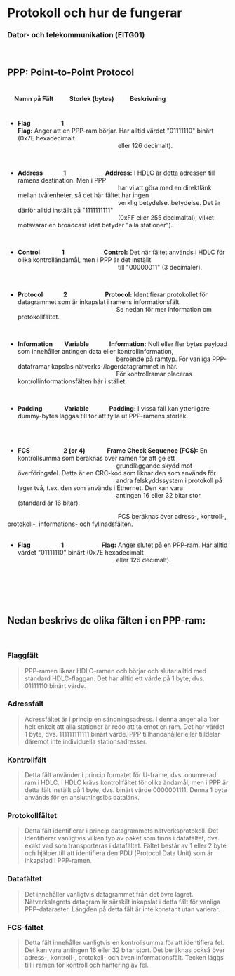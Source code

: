 # **Protokoll och hur de fungerar**
### Dator- och telekommunikation (EITG01)

<br>

## PPP: Point-to-Point Protocol
#
&nbsp;&nbsp;&nbsp; **Namn på Fält &nbsp; &nbsp; &nbsp; &nbsp; &nbsp; Storlek (bytes)  &nbsp; &nbsp; &nbsp; &nbsp; &nbsp; Beskrivning**
#
- **Flag  &nbsp; &nbsp; &nbsp; &nbsp; &nbsp; &nbsp; &nbsp; &nbsp; &nbsp; &nbsp; 1 &nbsp; &nbsp; &nbsp; &nbsp; &nbsp; &nbsp; &nbsp; &nbsp; &nbsp; &nbsp; &nbsp; &nbsp; &nbsp;	
Flag:** Anger att en PPP-ram börjar. Har alltid värdet "01111110" binärt (0x7E hexadecimalt   
 &nbsp; &nbsp;  &nbsp; &nbsp;  &nbsp; &nbsp;  &nbsp; &nbsp;  &nbsp; &nbsp;  &nbsp; &nbsp;  &nbsp; &nbsp;  &nbsp; &nbsp;  &nbsp; &nbsp;  &nbsp; &nbsp;  &nbsp; &nbsp;  &nbsp; &nbsp;  &nbsp; &nbsp;  &nbsp; &nbsp; &nbsp; eller 126 decimalt).

<br>

- **Address &nbsp; &nbsp; &nbsp; &nbsp; &nbsp; &nbsp;&nbsp;  1	&nbsp; &nbsp; &nbsp; &nbsp; &nbsp; &nbsp; &nbsp; &nbsp; &nbsp; &nbsp; &nbsp; &nbsp; &nbsp; Address:** I HDLC är detta adressen till ramens destination. Men i PPP  
&nbsp; &nbsp;  &nbsp; &nbsp; &nbsp; &nbsp; &nbsp; &nbsp;  &nbsp; &nbsp;  &nbsp; &nbsp;  &nbsp; &nbsp;  &nbsp; &nbsp;  &nbsp; &nbsp;  &nbsp; &nbsp;  &nbsp; &nbsp;  &nbsp; &nbsp;  &nbsp; &nbsp;  &nbsp; &nbsp; &nbsp;  har vi att göra med en direktlänk mellan två enheter, så det här fältet har ingen  
&nbsp; &nbsp;  &nbsp; &nbsp; &nbsp; &nbsp; &nbsp; &nbsp;  &nbsp; &nbsp;  &nbsp; &nbsp;  &nbsp; &nbsp;  &nbsp; &nbsp;  &nbsp; &nbsp;  &nbsp; &nbsp;  &nbsp; &nbsp;  &nbsp; &nbsp;  &nbsp; &nbsp;  &nbsp; &nbsp; &nbsp; verklig betydelse. betydelse. Det är därför alltid inställt på "1111111111"   
&nbsp; &nbsp; &nbsp; &nbsp; &nbsp; &nbsp; &nbsp; &nbsp; &nbsp; &nbsp; &nbsp; &nbsp;  &nbsp; &nbsp; &nbsp; &nbsp; &nbsp; &nbsp; &nbsp; &nbsp; &nbsp; &nbsp; &nbsp; &nbsp; &nbsp; &nbsp; &nbsp; &nbsp; &nbsp; (0xFF eller 255 decimaltal), vilket motsvarar en broadcast (det betyder "alla stationer"). 

<br>

- **Control &nbsp; &nbsp; &nbsp; &nbsp; &nbsp; &nbsp; &nbsp; 1 &nbsp; &nbsp; &nbsp; &nbsp; &nbsp; &nbsp; &nbsp; &nbsp; &nbsp; &nbsp; &nbsp; &nbsp; &nbsp; Control:** Det här fältet används i HDLC för olika kontrolländamål, men i PPP är det inställt   
 &nbsp; &nbsp; &nbsp; &nbsp; &nbsp; &nbsp; &nbsp; &nbsp; &nbsp; &nbsp; &nbsp; &nbsp; &nbsp; &nbsp; &nbsp; &nbsp; &nbsp; &nbsp; &nbsp; &nbsp; &nbsp; &nbsp; &nbsp; &nbsp; &nbsp; &nbsp; &nbsp; &nbsp; &nbsp; till "00000011" (3 decimaler).

<br>

- **Protocol &nbsp; &nbsp; &nbsp; &nbsp; &nbsp; &nbsp;&nbsp; 2 &nbsp; &nbsp; &nbsp; &nbsp; &nbsp; &nbsp; &nbsp; &nbsp; &nbsp; &nbsp; &nbsp; &nbsp;&nbsp; Protocol:**  Identifierar protokollet för datagrammet som är inkapslat i ramens informationsfält.   
&nbsp; &nbsp; &nbsp; &nbsp; &nbsp; &nbsp; &nbsp; &nbsp; &nbsp; &nbsp; &nbsp; &nbsp; &nbsp; &nbsp; &nbsp; &nbsp; &nbsp; &nbsp; &nbsp; &nbsp; &nbsp; &nbsp; &nbsp; &nbsp; &nbsp; &nbsp; &nbsp; &nbsp;&nbsp;  Se nedan för mer information om protokollfältet.

<br>

- **Information &nbsp; &nbsp; &nbsp; &nbsp;Variable	&nbsp; &nbsp; &nbsp; &nbsp; &nbsp; &nbsp;&nbsp; Information:** Noll eller fler bytes payload som innehåller antingen data eller kontrollinformation,      
&nbsp; &nbsp; &nbsp; &nbsp; &nbsp; &nbsp; &nbsp; &nbsp; &nbsp; &nbsp; &nbsp; &nbsp; &nbsp; &nbsp; &nbsp; &nbsp; &nbsp; &nbsp; &nbsp; &nbsp; &nbsp; &nbsp; &nbsp; &nbsp; &nbsp; &nbsp; &nbsp;&nbsp; &nbsp; beroende på ramtyp. För vanliga PPP-dataframar kapslas nätverks-/lagerdatagrammet in här.   
&nbsp; &nbsp; &nbsp; &nbsp; &nbsp; &nbsp; &nbsp; &nbsp; &nbsp; &nbsp; &nbsp; &nbsp; &nbsp; &nbsp; &nbsp; &nbsp; &nbsp; &nbsp; &nbsp; &nbsp; &nbsp; &nbsp; &nbsp; &nbsp; &nbsp; &nbsp; &nbsp; &nbsp;&nbsp;   För kontrollramar placeras kontrollinformationsfälten här i stället.   

<br>

- **Padding	 &nbsp; &nbsp;  &nbsp; &nbsp;  &nbsp; &nbsp;  &nbsp; Variable &nbsp; &nbsp; &nbsp; &nbsp; &nbsp; &nbsp;&nbsp; Padding:** I vissa fall kan ytterligare dummy-bytes läggas till för att fylla ut PPP-ramens storlek.

<br>

<br>

- **FCS &nbsp; &nbsp; &nbsp; &nbsp;  &nbsp; &nbsp; &nbsp; &nbsp;  &nbsp; &nbsp; &nbsp; 2 (or 4)	&nbsp; &nbsp; &nbsp; &nbsp; &nbsp; &nbsp; &nbsp; Frame Check Sequence (FCS):** En kontrollsumma som beräknas över ramen för att ge ett    
&nbsp; &nbsp; &nbsp; &nbsp; &nbsp; &nbsp; &nbsp; &nbsp; &nbsp; &nbsp; &nbsp; &nbsp; &nbsp; &nbsp; &nbsp; &nbsp; &nbsp; &nbsp; &nbsp; &nbsp; &nbsp; &nbsp; &nbsp; &nbsp; &nbsp; &nbsp;&nbsp; &nbsp; &nbsp; grundläggande skydd mot överföringsfel. Detta är en CRC-kod som liknar den som används för     
&nbsp; &nbsp; &nbsp; &nbsp; &nbsp; &nbsp; &nbsp; &nbsp; &nbsp; &nbsp; &nbsp; &nbsp; &nbsp; &nbsp; &nbsp; &nbsp; &nbsp; &nbsp; &nbsp; &nbsp; &nbsp; &nbsp; &nbsp; &nbsp; &nbsp; &nbsp;&nbsp; &nbsp; &nbsp; andra felskyddssystem i protokoll på lager två, t.ex. den som används i Ethernet. Den kan vara    
&nbsp; &nbsp; &nbsp; &nbsp; &nbsp; &nbsp; &nbsp; &nbsp; &nbsp; &nbsp; &nbsp; &nbsp; &nbsp; &nbsp; &nbsp; &nbsp; &nbsp; &nbsp; &nbsp; &nbsp; &nbsp; &nbsp; &nbsp; &nbsp; &nbsp; &nbsp;&nbsp; &nbsp; &nbsp; antingen 16 eller 32 bitar stor (standard är 16 bitar).   

&nbsp; &nbsp; &nbsp; &nbsp; &nbsp; &nbsp; &nbsp; &nbsp; &nbsp; &nbsp; &nbsp; &nbsp; &nbsp; &nbsp; &nbsp; &nbsp; &nbsp; &nbsp; &nbsp; &nbsp; &nbsp; &nbsp; &nbsp; &nbsp; &nbsp; &nbsp;&nbsp; &nbsp; &nbsp; &nbsp; &nbsp; &nbsp;&nbsp; FCS beräknas över adress-, kontroll-, protokoll-, informations- och fyllnadsfälten.     
&nbsp; &nbsp; &nbsp; &nbsp; &nbsp; &nbsp; &nbsp; &nbsp; &nbsp; &nbsp; &nbsp; &nbsp; &nbsp; &nbsp; &nbsp; &nbsp; &nbsp; &nbsp; &nbsp; &nbsp; &nbsp; &nbsp; &nbsp; &nbsp; &nbsp; &nbsp;&nbsp; &nbsp; &nbsp; &nbsp; &nbsp; 
<br>  

- **Flag  &nbsp; &nbsp; &nbsp; &nbsp; &nbsp; &nbsp; &nbsp; &nbsp; &nbsp; &nbsp; 1 &nbsp; &nbsp; &nbsp; &nbsp; &nbsp; &nbsp; &nbsp; &nbsp; &nbsp; &nbsp; &nbsp; &nbsp;&nbsp; Flag:** Anger slutet på en PPP-ram. Har alltid värdet "01111110" binärt (0x7E hexadecimalt  
&nbsp; &nbsp; &nbsp; &nbsp; &nbsp; &nbsp; &nbsp; &nbsp; &nbsp; &nbsp; &nbsp; &nbsp; &nbsp; &nbsp; &nbsp; &nbsp; &nbsp; &nbsp; &nbsp; &nbsp; &nbsp; &nbsp; &nbsp; &nbsp; &nbsp; &nbsp;&nbsp; &nbsp; &nbsp; eller 126 decimalt).

<br>

#

<br>

## Nedan beskrivs de olika fälten i en PPP-ram:
<br>

### Flaggfält 
>PPP-ramen liknar HDLC-ramen och börjar och slutar alltid med standard HDLC-flaggan. Det har alltid ett värde på 1 byte, dvs. 01111110 binärt värde.


### Adressfält 
>Adressfältet är i princip en sändningsadress. I denna anger alla 1:or helt enkelt att alla stationer är redo att ta emot en ram. Det har värdet 1 byte, dvs. 111111111111 binärt värde. PPP tillhandahåller eller tilldelar däremot inte individuella stationsadresser.


### Kontrollfält 
>Detta fält använder i princip formatet för U-frame, dvs. onumrerad ram i HDLC. I HDLC krävs kontrollfältet för olika ändamål, men i PPP är detta fält inställt på 1 byte, dvs. binärt värde 0000001111. Denna 1 byte används för en anslutningslös datalänk.


### Protokollfältet 
>Detta fält identifierar i princip datagrammets nätverksprotokoll. Det identifierar vanligtvis vilken typ av paket som finns i datafältet, dvs. exakt vad som transporteras i datafältet. Fältet består av 1 eller 2 byte och hjälper till att identifiera den PDU (Protocol Data Unit) som är inkapslad i PPP-ramen.


### Datafältet 
>Det innehåller vanligtvis datagrammet från det övre lagret. Nätverkslagrets datagram är särskilt inkapslat i detta fält för vanliga PPP-dataraster. Längden på detta fält är inte konstant utan varierar.

### FCS-fältet 
> Detta fält innehåller vanligtvis en kontrollsumma för att identifiera fel. Det kan vara antingen 16 eller 32 bitar stort. Det beräknas också över adress-, kontroll-, protokoll- och även informationsfält. Tecken läggs till i ramen för kontroll och hantering av fel.

